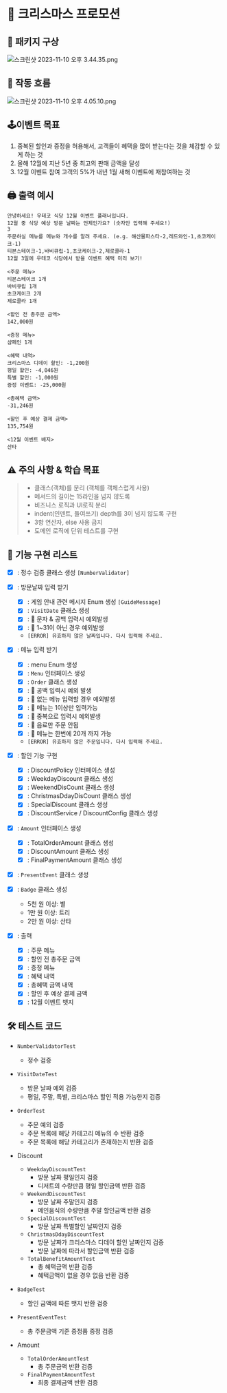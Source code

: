 # 🎄 크리스마스 프로모션

## 🤔 패키지 구상
![스크린샷 2023-11-10 오후 3.44.35.png](..%2F..%2F..%2F%EC%8A%A4%ED%81%AC%EB%A6%B0%EC%83%B7%202023-11-10%20%EC%98%A4%ED%9B%84%203.44.35.png)

## 🚀 작동 흐름
![스크린샷 2023-11-10 오후 4.05.10.png](..%2F..%2F..%2F..%2F..%2F..%2Fvar%2Ffolders%2Ft8%2F146gz8fj4k7ffjgxpprm364h0000gn%2FT%2FTemporaryItems%2FNSIRD_screencaptureui_0WUuiN%2F%EC%8A%A4%ED%81%AC%EB%A6%B0%EC%83%B7%202023-11-10%20%EC%98%A4%ED%9B%84%204.05.10.png)

## 🕹이벤트 목표
1. 중복된 할인과 증정을 허용해서, 고객들이 혜택을 많이 받는다는 것을 체감할 수 있게 하는 것
2. 올해 12월에 지난 5년 중 최고의 판매 금액을 달성
3. 12월 이벤트 참여 고객의 5%가 내년 1월 새해 이벤트에 재참여하는 것

## 🖨 출력 예시
```
안녕하세요! 우테코 식당 12월 이벤트 플래너입니다.
12월 중 식당 예상 방문 날짜는 언제인가요? (숫자만 입력해 주세요!)
3
주문하실 메뉴를 메뉴와 개수를 알려 주세요. (e.g. 해산물파스타-2,레드와인-1,초코케이크-1)
티본스테이크-1,바비큐립-1,초코케이크-2,제로콜라-1
12월 3일에 우테코 식당에서 받을 이벤트 혜택 미리 보기!
 
<주문 메뉴>
티본스테이크 1개
바비큐립 1개
초코케이크 2개
제로콜라 1개
 
<할인 전 총주문 금액>
142,000원
 
<증정 메뉴>
샴페인 1개
 
<혜택 내역>
크리스마스 디데이 할인: -1,200원
평일 할인: -4,046원
특별 할인: -1,000원
증정 이벤트: -25,000원
 
<총혜택 금액>
-31,246원
 
<할인 후 예상 결제 금액>
135,754원
 
<12월 이벤트 배지>
산타
```

## ⚠️ 주의 사항 & 학습 목표
> - 클래스(객체)를 분리 (객체를 객체스럽게 사용)
> - 메서드의 길이는 15라인을 넘지 않도록
> - 비즈니스 로직과 UI로직 분리
> - indent(인덴트, 들여쓰기) depth를 3이 넘지 않도록 구현
> - 3항 연산자, else 사용 금지
> - 도메인 로직에 단위 테스트를 구현

## 📝 기능 구현 리스트
- [X] : 정수 검증 클래스 생성 `[NumberValidator]`
- [X] : 방문날짜 입력 받기
  - [X] : 게임 안내 관련 메시지 Enum 생성 `[GuideMessage]`
  - [X] : `VisitDate` 클래스 생성
  - [X] : 🚨 문자 & 공백 입력시 예외발생
  - [X] : 🚨 1~31이 아닌 경우 예외발생
  - `[ERROR] 유효하지 않은 날짜입니다. 다시 입력해 주세요.`

- [X] : 메뉴 입력 받기
  - [X] : menu Enum 생성
  - [X] : `Menu` 인터페이스 생성
  - [X] : `Order` 클래스 생성
  - [X] : 🚨 공백 입력시 예외 발생
  - [X] : 🚨 없는 메뉴 입력할 경우 예외발생
  - [X] : 🚨 메뉴는 1이상만 입력가능
  - [X] : 🚨 중복으로 입력시 예외발생
  - [X] : 🚨 음료만 주문 안됨
  - [X] : 🚨 메뉴는 한번에 20개 까지 가능
  - `[ERROR] 유효하지 않은 주문입니다. 다시 입력해 주세요.`

- [X] : 할인 기능 구현
  - [X] : DiscountPolicy 인터페이스 생성
  - [X] : WeekdayDiscount 클래스 생성
  - [X] : WeekendDisCount 클래스 생성
  - [X] : ChristmasDdayDisCount 클래스 생성
  - [X] : SpecialDiscount 클래스 생성
  - [X] : DiscountService / DiscountConfig 클래스 생성
- [X] : `Amount` 인터페이스 생성
  - [X] : TotalOrderAmount 클래스 생성
  - [X] : DiscountAmount 클래스 생성
  - [X] : FinalPaymentAmount 클래스 생성
- [X] : `PresentEvent` 클래스 생성
- [X] : `Badge` 클래스 생성
  - 5천 원 이상: 별
  - 1만 원 이상: 트리
  - 2만 원 이상: 산타

- [X] : 출력
  - [X] : 주문 메뉴
  - [X] : 할인 전 총주문 금액
  - [X] : 증정 메뉴
  - [X] : 혜택 내역
  - [X] : 총혜택 금액 내역
  - [X] : 할인 후 예상 결제 금액
  - [X] : 12월 이벤트 뱃지

## 🛠 테스트 코드
- `NumberValidatorTest`
  - 정수 검증
- `VisitDateTest`
  - 방문 날짜 예외 검증
  - 평일, 주말, 특별, 크리스마스 할인 적용 가능한지 검증
- `OrderTest`
  - 주문 예외 검증
  - 주문 목록에 해당 카테고리 메뉴의 수 반환 검증
  - 주문 목록에 해당 카테고리가 존재하는지 반환 검증
- Discount
  - `WeekdayDiscountTest`
    - 방문 날짜 평일인지 검증
    - 디저트의 수량만큼 평일 할인금액 반환 검증
  - `WeekendDiscountTest`
    - 방문 날짜 주말인지 검증
    - 메인음식의 수량만큼 주말 할인금액 반환 검증
  - `SpecialDiscountTest`
    - 방문 날짜 특별할인 날짜인지 검증
  - `ChristmasDdayDiscountTest`
    - 방문 날짜가 크리스마스 디데이 할인 날짜인지 검증
    - 방문 날짜에 따라서 할인금액 반환 검증
  - `TotalBenefitAmountTest`
    - 총 혜택금액 반환 검증
    - 혜택금액이 없을 경우 없음 반환 검증

- `BadgeTest`
  - 할인 금액에 따른 뱃지 반환 검증
- `PresentEventTest`
  - 총 주문금액 기준 증정품 증정 검증

- Amount
  - `TotalOrderAmountTest`
    - 총 주문금액 반환 검증
  - `FinalPaymentAmountTest`
    - 최종 결제금액 반환 검증
